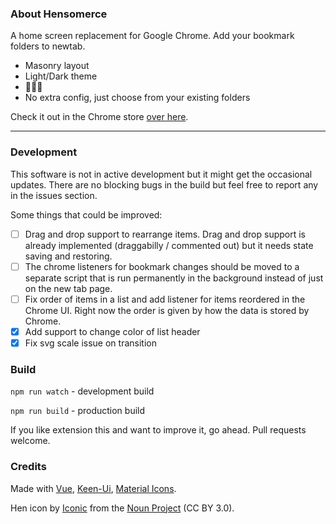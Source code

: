 ### About Hensomerce

A home screen replacement for Google Chrome. Add your bookmark folders to newtab.

* Masonry layout
* Light/Dark theme
* 🐔🐔🐔
* No extra config, just choose from your existing folders

Check it out in the Chrome store [over here](https://chrome.google.com/webstore/detail/hensomerce/dbpikcbcjmflnbajhdogklogpjineaek).

---

### Development
This software is not in active development but it might get the occasional updates. There are no blocking bugs in the build but feel free to report any in the issues section.

Some things that could be improved:

* [ ] Drag and drop support to rearrange items. Drag and drop support is already implemented (draggabilly / commented out) but it needs state saving and restoring.
* [ ] The chrome listeners for bookmark changes should be moved to a separate script that is run permanently in the background instead of just on the new tab page.
* [ ] Fix order of items in a list and add listener for items reordered in the Chrome UI. Right now the order is given by how the data is stored by Chrome.
* [x] Add support to change color of list header
* [x] Fix svg scale issue on transition

### Build
`npm run watch` - development build

`npm run build` - production build

If you like extension this and want to improve it, go ahead. Pull requests welcome.

### Credits

Made with [Vue](https://github.com/vuejs/vue), [Keen-Ui](https://github.com/JosephusPaye/Keen-UI), [Material Icons](https://material.io/icons/).

Hen icon by [Iconic](https://thenounproject.com/iconproducer/) from the [Noun Project](https://thenounproject.com/) (CC BY 3.0).
